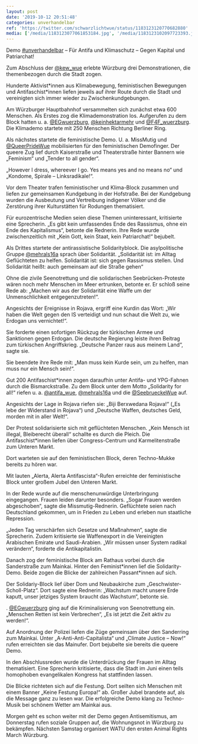 ```yaml
---
layout: post
date: '2019-10-12 20:51:48'
categories: unverhandelbar
ref: 'https://twitter.com/schwarzlichtwue/status/1183123120770682880'
media: ['/media/1183123077061853184.jpg', '/media/1183123102097723393.jpg', '/media/1183123132967768065.jpg', '/media/1183123147526230018.jpg', '/media/1183123163636518915.jpg', '/media/1183123191117557761.jpg', '/media/1183123221228523520.jpg', '/media/1183123267789508609.jpg']
---
```

Demo [#unverhandelbar](/t/unverhandelbar) – Für Antifa und Klimaschutz – Gegen Kapital und Patriarchat!



Zum Abschluss der [@kew_wue](https://twitter.com/kew_wue) erlebte Würzburg drei Demonstrationen, die themenbezogen durch die Stadt zogen.



 

Hunderte Aktivist\*innen aus Klimabewegung, feministischen Bewegungen und Antifaschist\*innen liefen jeweils auf ihrer Route durch die Stadt und vereinigten sich immer wieder zu Zwischenkundgebungen. 

Am Würzburger Hauptbahnhof versammelten sich zunächst etwa 600 Menschen. Als Erstes zog die Klimademonstration los. Aufgerufen zu dem Block hatten u. a. [@EGwuerzburg](https://twitter.com/EGwuerzburg), [@keinhektarmehr](https://twitter.com/keinhektarmehr) und [@F4F_wuerzburg](https://twitter.com/F4F_wuerzburg). Die Klimademo startete mit 250 Menschen Richtung Berliner Ring.

Als nächstes startete die feministische Demo. U. a. MissMutig und [@QueerPrideWue](https://twitter.com/QueerPrideWue) mobilisierten für den feministischen Demofinger. Der queere Zug lief durch Kaiserstraße und Theaterstraße hinter Bannern wie „Feminism“ und „Tender to all gender“.

„However I dress, whereever I go. Yes means yes and no means no“ und „Kondome, Spirale – Linksradikale!“.

Vor dem Theater trafen feministischer und Klima-Block zusammen und liefen zur gemeinsamen Kundgebung in der Hofstraße. Bei der Kundgebung wurden die Ausbeutung und Vertreibung indigener Völker und die Zerstörung ihrer Kulturstätten für Rodungen thematisiert. 

Für eurozentrische Medien seien diese Themen uninteressant, kritisierte eine Sprecherin. „Es gibt kein umfassendes Ende des Rassismus, ohne ein Ende des Kapitalismus“, betonte die Rednerin. Ihre Rede wurde zwischenzeitlich mit „Kein Gott, kein Staat, kein Patriarchat!“ bejubelt. 

Als Drittes startete der antirassistische Solidarityblock. Die asylpolitische Gruppe [@mehrals16a](https://twitter.com/mehrals16a) sprach über Solidarität. „Solidarität ist: im Alltag Geflüchteten zu helfen. Solidarität ist: sich gegen Rassismus stellen. Und Solidarität heißt: auch gemeinsam auf die Straße gehen“

Ohne die zivile Seenotrettung und die solidarischen Seebrücken-Proteste wären noch mehr Menschen im Meer ertrunken, betonte er. Er schloß seine Rede ab: „Machen wir aus der Solidarität eine Waffe um der Unmenschlichkeit entgegenzutreten!“.

Angesichts der Ereignisse in Rojava, ergriff eine Kurdin das Wort: „Wir haben die Welt gegen den IS verteidigt und nun schaut die Welt zu, wie Erdogan uns vernichtet!“.

Sie forderte einen sofortigen Rückzug der türkischen Armee und Sanktionen gegen Erdogan. Die deutsche Regierung leiste ihren Beitrag zum türkischen Angriffskrieg. „Deutsche Panzer raus aus meinem Land“, sagte sie.

Sie beendete ihre Rede mit: „Man muss kein Kurde sein, um zu helfen, man muss nur ein Mensch sein!“.

Gut 200 Antifaschist\*innen zogen daraufhin unter Antifa- und YPG-Fahnen durch die Bismarckstraße. Zu dem Block unter dem Motto „Solidarity for all!“ riefen u. a. [@antifa_wue](https://twitter.com/antifa_wue), [@mehrals16a](https://twitter.com/mehrals16a) und die [@SeebrueckeWue](https://twitter.com/SeebrueckeWue) auf.

Angesichts der Lage in Rojava riefen sie: „Biji Berxwedana Rojava!“ („Es lebe der Widerstand in Rojava“) und „Deutsche Waffen, deutsches Geld, morden mit in aller Welt!“.

Der Protest solidarisierte sich mit geflüchteten Menschen. „Kein Mensch ist illegal, Bleiberecht überall“ schallte es durch die Pleich. Die Antifaschist\*innen liefen über Congress-Centrum und Karmelitenstraße zum Unteren Markt.

Dort warteten sie auf den feministischen Block, deren Techno-Mukke bereits zu hören war.

Mit lauten „Alerta, Alerta Antifascista“-Rufen erreichte der feministische Block unter großem Jubel den Unteren Markt.

In der Rede wurde auf die menschenunwürdige Unterbringung eingegangen. Frauen leiden darunter besonders. „Sogar Frauen werden abgeschoben“, sagte die Missmutig-Rednerin. Geflüchtete seien nach Deutschland gekommen, um in Frieden zu Leben und erleben nun staatliche Repression.

„Jeden Tag verschärfen sich Gesetze und Maßnahmen“, sagte die Sprecherin. Zudem kritisierte sie Waffenexport in die Vereinigten Arabischen Emirate und Saudi-Arabien. „Wir müssen unser System radikal verändern“, forderte die Antikapitalistin.

Danach zog der feministische Block am Rathaus vorbei durch die Sanderstraße zum Mainkai. Hinter den Feminist\*innen lief die Solidarity-Demo. Beide zogen die Blicke der zahlreichen Passant\*innen auf sich.

Der Solidariy-Block lief über Dom und Neubaukirche zum „Geschwister-Scholl-Platz“. Dort sagte eine Rednerin: „Wachstum macht unsere Erde kaputt, unser jetziges System braucht das Wachstum“, betonte sie.

. [@EGwuerzburg](https://twitter.com/EGwuerzburg) ging auf die Kriminalisierung von Seenotrettung ein. „Menschen Retten ist kein Verbrechen“, „Es ist jetzt die Zeit aktiv zu werden!“.

Auf Anordnung der Polizei liefen die Züge gemeinsam über den Sanderring zum Mainkai. Unter „A-Anti-Anti-Capitalista“ und „Climate Justice – Now!“ rufen erreichten sie das Mainufer. Dort bejubelte sie bereits die queere Demo.

In den Abschlussreden wurde die Unterdrückung der Frauen im Alltag thematisiert. Eine Sprecherin kritisierte, dass die Stadt im Juni einen teils homophoben evangelikalen Kongress hat stattfinden lassen.

Die Blicke richteten sich auf die Festung. Dort seilten sich Menschen mit einem Banner „Keine Festung Europa!“ ab. Großer Jubel brandete auf, als die Message ganz zu lesen war. Die erfolgreiche Demo klang zu Techno-Musik bei schönem Wetter am Mainkai aus. 

Morgen geht es schon weiter mit der Demo gegen Antisemitismus, am Donnerstag rufen soziale Gruppen auf, die Wohnungsnot in Würzburg zu bekämpfen. Nächsten Samstag organisert WATU den ersten Animal Rights March Würzburg.
